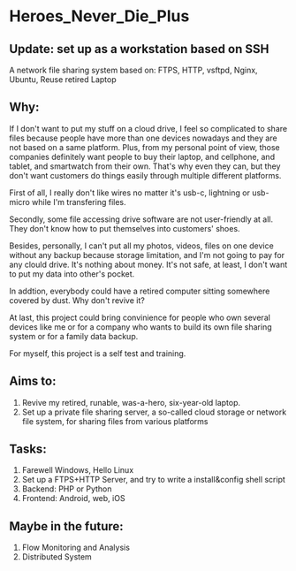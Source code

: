 # Heroes_Never_Die_Plus

## Update: set up as a workstation based on SSH

A network file sharing system based on: FTPS, HTTP, vsftpd, Nginx, Ubuntu, Reuse retired Laptop

## Why:

If I don't want to put my stuff on a cloud drive, I feel so complicated to share files because people have more than one devices nowadays and they are not based on a same platform. Plus, from my personal point of view, those companies definitely want people to buy their laptop, and cellphone, and tablet, and smartwatch from their own. That's why even they can, but they don't want customers do things easily through multiple different platforms.

First of all, I really don't like wires no matter it's usb-c, lightning or usb-micro while I'm transfering files. 

Secondly, some file accessing drive software are not user-friendly at all. They don't know how to put themselves into customers' shoes.

Besides, personally, I can't put all my photos, videos, files on one device without any backup because storage limitation, and I'm not going to pay for any clould drive. It's nothing about money. It's not safe, at least, I don't want to put my data into other's pocket.

In addtion, everybody could have a retired computer sitting somewhere covered by dust. Why don't revive it?

At last, this project could bring convinience for people who own several devices like me or for a company who wants to build its own file sharing system or for a family data backup.

For myself, this project is a self test and training.

## Aims to:

  1. Revive my retired, runable, was-a-hero, six-year-old laptop.
  2. Set up a private file sharing server, a so-called cloud storage or network file system, for sharing files from various platforms

## Tasks:

  1. Farewell Windows, Hello Linux
  2. Set up a FTPS+HTTP Server, and try to write a install&config shell script
  3. Backend: PHP or Python
  4. Frontend: Android, web, iOS

## Maybe in the future:

  1. Flow Monitoring and Analysis
  2. Distributed System
